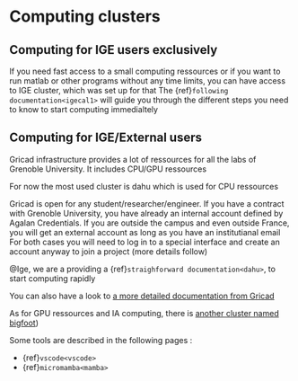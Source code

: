 # Computing clusters


## Computing for IGE users exclusively

If you need fast access to a small computing ressources or if you want to run matlab or other programs without any time limits, you can have access to IGE cluster, which was set up for that
The {ref}`following documentation<igecal1>` will guide you through the different steps you need to know to start computing immedialtely

## Computing for IGE/External users

Gricad infrastructure provides a lot of ressources for all the labs of Grenoble University. It includes CPU/GPU ressources

For now the most used cluster is dahu which is used for CPU ressources

Gricad is open for any student/researcher/engineer. If you have a contract with Grenoble University, you have already an internal account defined by Agalan Credentials. If you are outside the campus and even outside France, you will get an external account as long as you have an institutianal email
For both cases you will need to log in to a special interface and create an account anyway to join a project (more details follow)

@Ige, we are a providing a {ref}`straighforward documentation<dahu>`, to start computing rapidly

You can also have a look to [a more detailed documentation from Gricad](https://gricad-doc.univ-grenoble-alpes.fr/hpc/)

As for GPU ressources and IA computing, there is [another cluster named bigfoot](https://gricad-doc.univ-grenoble-alpes.fr/hpc/joblaunch/job_gpu/))

Some tools are described in the following pages :
  - {ref}`vscode<vscode>`
  - {ref}`micromamba<mamba>`
